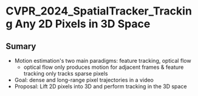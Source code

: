 # CVPR_2024_SpatialTracker_Tracking Any 2D Pixels in 3D Space

## Sumary
- Motion estimation's two main paradigms: feature tracking, optical flow
  - optical flow only produces motion for adjacent frames & feature tracking only tracks sparse pixels
- Goal: dense and long-range pixel trajectories in a video
- Proposal: Lift 2D pixels into 3D and perform tracking in the 3D space
